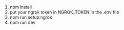 1. npm install
2. put your ngrok token in NGROK_TOKEN in the .env file
3. npm run setup:ngrok
4. npm run dev
